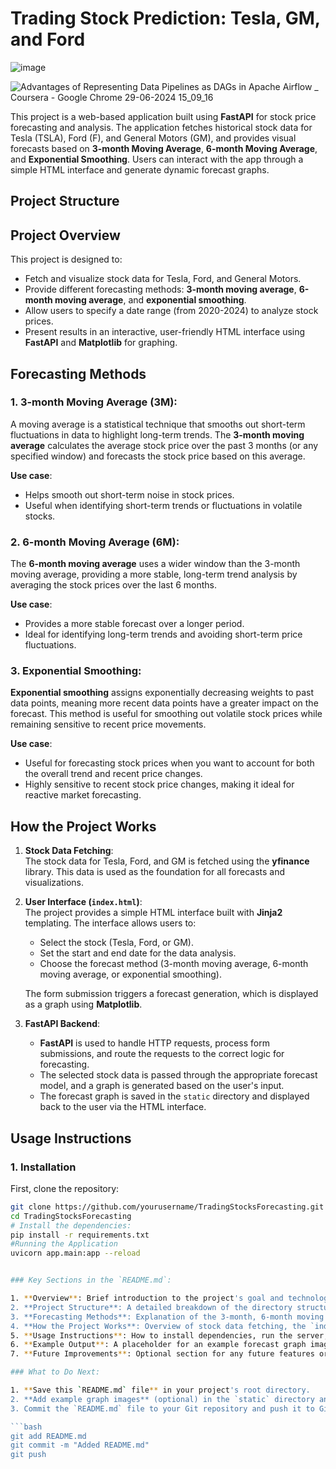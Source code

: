 # Trading Stock Prediction: Tesla, GM, and Ford

![image](https://github.com/user-attachments/assets/5236a88b-3f6d-491c-b774-68aa34423176)


![Advantages of Representing Data Pipelines as DAGs in Apache Airflow _ Coursera - Google Chrome 29-06-2024 15_09_16](https://github.com/user-attachments/assets/a3c40e0d-481d-4696-9078-320a7577a067)

This project is a web-based application built using **FastAPI** for stock price forecasting and analysis. The application fetches historical stock data for Tesla (TSLA), Ford (F), and General Motors (GM), and provides visual forecasts based on **3-month Moving Average**, **6-month Moving Average**, and **Exponential Smoothing**. Users can interact with the app through a simple HTML interface and generate dynamic forecast graphs.

## Project Structure


## Project Overview

This project is designed to:
- Fetch and visualize stock data for Tesla, Ford, and General Motors.
- Provide different forecasting methods: **3-month moving average**, **6-month moving average**, and **exponential smoothing**.
- Allow users to specify a date range (from 2020-2024) to analyze stock prices.
- Present results in an interactive, user-friendly HTML interface using **FastAPI** and **Matplotlib** for graphing.

## Forecasting Methods

### 1. **3-month Moving Average (3M)**:
A moving average is a statistical technique that smooths out short-term fluctuations in data to highlight long-term trends. The **3-month moving average** calculates the average stock price over the past 3 months (or any specified window) and forecasts the stock price based on this average.

**Use case**: 
- Helps smooth out short-term noise in stock prices.
- Useful when identifying short-term trends or fluctuations in volatile stocks.

### 2. **6-month Moving Average (6M)**:
The **6-month moving average** uses a wider window than the 3-month moving average, providing a more stable, long-term trend analysis by averaging the stock prices over the last 6 months.

**Use case**:
- Provides a more stable forecast over a longer period.
- Ideal for identifying long-term trends and avoiding short-term price fluctuations.

### 3. **Exponential Smoothing**:
**Exponential smoothing** assigns exponentially decreasing weights to past data points, meaning more recent data points have a greater impact on the forecast. This method is useful for smoothing out volatile stock prices while remaining sensitive to recent price movements.

**Use case**:
- Useful for forecasting stock prices when you want to account for both the overall trend and recent price changes.
- Highly sensitive to recent stock price changes, making it ideal for reactive market forecasting.

## How the Project Works

1. **Stock Data Fetching**:  
   The stock data for Tesla, Ford, and GM is fetched using the **yfinance** library. This data is used as the foundation for all forecasts and visualizations.

2. **User Interface (`index.html`)**:  
   The project provides a simple HTML interface built with **Jinja2** templating. The interface allows users to:
   - Select the stock (Tesla, Ford, or GM).
   - Set the start and end date for the data analysis.
   - Choose the forecast method (3-month moving average, 6-month moving average, or exponential smoothing).
   
   The form submission triggers a forecast generation, which is displayed as a graph using **Matplotlib**.

3. **FastAPI Backend**:
   - **FastAPI** is used to handle HTTP requests, process form submissions, and route the requests to the correct logic for forecasting.
   - The selected stock data is passed through the appropriate forecast model, and a graph is generated based on the user's input.
   - The forecast graph is saved in the `static` directory and displayed back to the user via the HTML interface.

## Usage Instructions

### 1. Installation

First, clone the repository:

```bash
git clone https://github.com/yourusername/TradingStocksForecasting.git
cd TradingStocksForecasting
# Install the dependencies:
pip install -r requirements.txt
#Running the Application 
uvicorn app.main:app --reload  


### Key Sections in the `README.md`:

1. **Overview**: Brief introduction to the project's goal and technologies used.
2. **Project Structure**: A detailed breakdown of the directory structure.
3. **Forecasting Methods**: Explanation of the 3-month, 6-month moving averages, and exponential smoothing, and their use cases.
4. **How the Project Works**: Overview of stock data fetching, the `index.html` user interface, and FastAPI's role in backend routing.
5. **Usage Instructions**: How to install dependencies, run the server, and use the web interface.
6. **Example Output**: A placeholder for an example forecast graph image.
7. **Future Improvements**: Optional section for any future features or improvements.

### What to Do Next:

1. **Save this `README.md` file** in your project's root directory.
2. **Add example graph images** (optional) in the `static` directory and update the link in the README.
3. Commit the `README.md` file to your Git repository and push it to GitHub:

```bash
git add README.md
git commit -m "Added README.md"
git push
